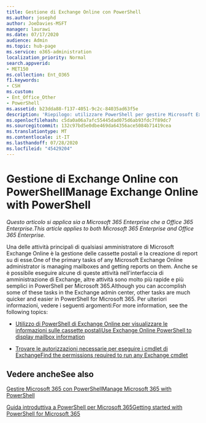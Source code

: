 ```yaml
---
title: Gestione di Exchange Online con PowerShell
ms.author: josephd
author: JoeDavies-MSFT
manager: laurawi
ms.date: 07/17/2020
audience: Admin
ms.topic: hub-page
ms.service: o365-administration
localization_priority: Normal
search.appverid:
- MET150
ms.collection: Ent_O365
f1.keywords:
- CSH
ms.custom:
- Ent_Office_Other
- PowerShell
ms.assetid: b23dda88-f137-4051-9c2c-84035ad63f5e
description: 'Riepilogo: utilizzare PowerShell per gestire Microsoft Exchange Online, inclusa la visualizzazione della configurazione della cassetta postale e la creazione di report avanzati.'
ms.openlocfilehash: c5da0a06a7afc55445dad075d6ab93fdc7f89dc7
ms.sourcegitcommit: 132c97bd5e0dbe469da64356ace5084b71419cea
ms.translationtype: MT
ms.contentlocale: it-IT
ms.lasthandoff: 07/28/2020
ms.locfileid: "45429204"
---
```

# <a name="manage-exchange-online-with-powershell"></a><span data-ttu-id="b9fcc-103">Gestione di Exchange Online con PowerShell</span><span class="sxs-lookup"><span data-stu-id="b9fcc-103">Manage Exchange Online with PowerShell</span></span>

<span data-ttu-id="b9fcc-104">*Questo articolo si applica sia a Microsoft 365 Enterprise che a Office 365 Enterprise*.</span><span class="sxs-lookup"><span data-stu-id="b9fcc-104">*This article applies to both Microsoft 365 Enterprise and Office 365 Enterprise.*</span></span>

<span data-ttu-id="b9fcc-105">Una delle attività principali di qualsiasi amministratore di Microsoft Exchange Online è la gestione delle cassette postali e la creazione di report su di esse.</span><span class="sxs-lookup"><span data-stu-id="b9fcc-105">One of the primary tasks of any Microsoft Exchange Online administrator is managing mailboxes and getting reports on them.</span></span> <span data-ttu-id="b9fcc-106">Anche se è possibile eseguire alcune di queste attività nell'interfaccia di amministrazione di Exchange, altre attività sono molto più rapide e più semplici in PowerShell per Microsoft 365.</span><span class="sxs-lookup"><span data-stu-id="b9fcc-106">Although you can accomplish some of these tasks in the Exchange admin center, other tasks are much quicker and easier in PowerShell for Microsoft 365.</span></span> <span data-ttu-id="b9fcc-107">Per ulteriori informazioni, vedere i seguenti argomenti:</span><span class="sxs-lookup"><span data-stu-id="b9fcc-107">For more information, see the following topics:</span></span>
  
- [<span data-ttu-id="b9fcc-108">Utilizzo di PowerShell di Exchange Online per visualizzare le informazioni sulle cassette postali</span><span class="sxs-lookup"><span data-stu-id="b9fcc-108">Use Exchange Online PowerShell to display mailbox information</span></span>](https://docs.microsoft.com/exchange/recipients-in-exchange-online/manage-user-mailboxes/use-powershell-to-display-mailbox-information)
    
- [<span data-ttu-id="b9fcc-109">Trovare le autorizzazioni necessarie per eseguire i cmdlet di Exchange</span><span class="sxs-lookup"><span data-stu-id="b9fcc-109">Find the permissions required to run any Exchange cmdlet</span></span>](https://docs.microsoft.com/powershell/exchange/exchange-server/find-exchange-cmdlet-permissions)
    
## <a name="see-also"></a><span data-ttu-id="b9fcc-110">Vedere anche</span><span class="sxs-lookup"><span data-stu-id="b9fcc-110">See also</span></span>

[<span data-ttu-id="b9fcc-111">Gestire Microsoft 365 con PowerShell</span><span class="sxs-lookup"><span data-stu-id="b9fcc-111">Manage Microsoft 365 with PowerShell</span></span>](manage-office-365-with-office-365-powershell.md)
  
[<span data-ttu-id="b9fcc-112">Guida introduttiva a PowerShell per Microsoft 365</span><span class="sxs-lookup"><span data-stu-id="b9fcc-112">Getting started with PowerShell for Microsoft 365</span></span>](getting-started-with-office-365-powershell.md)

